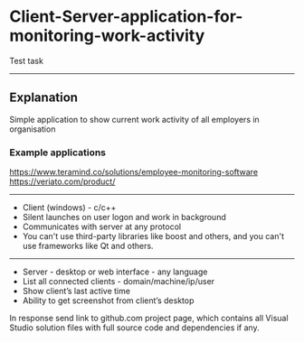 # Client-Server-application-for-monitoring-work-activity
Test task
***

## Explanation
Simple application to show current work activity of all employers in organisation

### Example applications 
https://www.teramind.co/solutions/employee-monitoring-software
https://veriato.com/product/

*** 

  - Client (windows) - c/c++
  - Silent launches on user logon and work in background
  - Communicates with server at any protocol
  - You can't use third-party libraries like boost and others, and you can't use frameworks like Qt and others. 

***

  - Server - desktop or web interface - any language 
  - List all connected clients - domain/machine/ip/user
  - Show client’s last active time
  - Ability to get screenshot from client’s desktop 

In response send link to github.com project page, which contains all Visual Studio solution files with full source code and dependencies if any.
